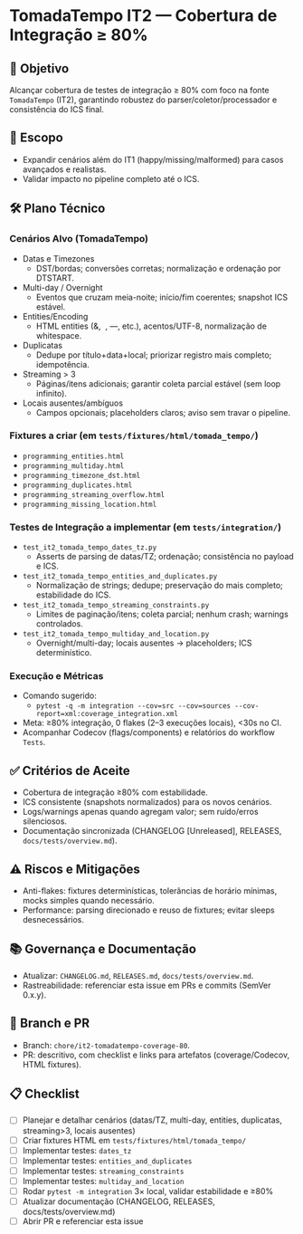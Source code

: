 # TomadaTempo IT2 — Cobertura de Integração ≥ 80%

## 🧭 Objetivo
Alcançar cobertura de testes de integração ≥ 80% com foco na fonte `TomadaTempo` (IT2), garantindo robustez do parser/coletor/processador e consistência do ICS final.

## 🔎 Escopo
- Expandir cenários além do IT1 (happy/missing/malformed) para casos avançados e realistas.
- Validar impacto no pipeline completo até o ICS.

## 🛠️ Plano Técnico

### Cenários Alvo (TomadaTempo)
- Datas e Timezones
  - DST/bordas; conversões corretas; normalização e ordenação por DTSTART.
- Multi-day / Overnight
  - Eventos que cruzam meia-noite; início/fim coerentes; snapshot ICS estável.
- Entities/Encoding
  - HTML entities (&amp;, &nbsp;, &mdash;, etc.), acentos/UTF-8, normalização de whitespace.
- Duplicatas
  - Dedupe por título+data+local; priorizar registro mais completo; idempotência.
- Streaming > 3
  - Páginas/itens adicionais; garantir coleta parcial estável (sem loop infinito).
- Locais ausentes/ambíguos
  - Campos opcionais; placeholders claros; aviso sem travar o pipeline.

### Fixtures a criar (em `tests/fixtures/html/tomada_tempo/`)
- `programming_entities.html`
- `programming_multiday.html`
- `programming_timezone_dst.html`
- `programming_duplicates.html`
- `programming_streaming_overflow.html`
- `programming_missing_location.html`

### Testes de Integração a implementar (em `tests/integration/`)
- `test_it2_tomada_tempo_dates_tz.py`
  - Asserts de parsing de datas/TZ; ordenação; consistência no payload e ICS.
- `test_it2_tomada_tempo_entities_and_duplicates.py`
  - Normalização de strings; dedupe; preservação do mais completo; estabilidade do ICS.
- `test_it2_tomada_tempo_streaming_constraints.py`
  - Limites de paginação/itens; coleta parcial; nenhum crash; warnings controlados.
- `test_it2_tomada_tempo_multiday_and_location.py`
  - Overnight/multi-day; locais ausentes → placeholders; ICS determinístico.

### Execução e Métricas
- Comando sugerido:
  - `pytest -q -m integration --cov=src --cov=sources --cov-report=xml:coverage_integration.xml`
- Meta: ≥80% integração, 0 flakes (2–3 execuções locais), <30s no CI.
- Acompanhar Codecov (flags/components) e relatórios do workflow `Tests`.

## ✅ Critérios de Aceite
- Cobertura de integração ≥80% com estabilidade.
- ICS consistente (snapshots normalizados) para os novos cenários.
- Logs/warnings apenas quando agregam valor; sem ruído/erros silenciosos.
- Documentação sincronizada (CHANGELOG [Unreleased], RELEASES, `docs/tests/overview.md`).

## ⚠️ Riscos e Mitigações
- Anti-flakes: fixtures determinísticas, tolerâncias de horário mínimas, mocks simples quando necessário.
- Performance: parsing direcionado e reuso de fixtures; evitar sleeps desnecessários.

## 📚 Governança e Documentação
- Atualizar: `CHANGELOG.md`, `RELEASES.md`, `docs/tests/overview.md`.
- Rastreabilidade: referenciar esta issue em PRs e commits (SemVer 0.x.y).

## 🌿 Branch e PR
- Branch: `chore/it2-tomadatempo-coverage-80`.
- PR: descritivo, com checklist e links para artefatos (coverage/Codecov, HTML fixtures).

## 📋 Checklist
- [ ] Planejar e detalhar cenários (datas/TZ, multi-day, entities, duplicatas, streaming>3, locais ausentes)
- [ ] Criar fixtures HTML em `tests/fixtures/html/tomada_tempo/`
- [ ] Implementar testes: `dates_tz`
- [ ] Implementar testes: `entities_and_duplicates`
- [ ] Implementar testes: `streaming_constraints`
- [ ] Implementar testes: `multiday_and_location`
- [ ] Rodar `pytest -m integration` 3× local, validar estabilidade e ≥80%
- [ ] Atualizar documentação (CHANGELOG, RELEASES, docs/tests/overview.md)
- [ ] Abrir PR e referenciar esta issue
